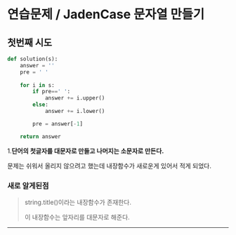 # 연습문제 / JadenCase 문자열 만들기

## 첫번째 시도

```python
def solution(s):
    answer = ''
    pre = ' '
    
    for i in s:
        if pre==' ':
            answer += i.upper()
        else:
            answer += i.lower()

        pre = answer[-1]

    return answer
```

1.__단어의 첫글자를 대문자로 만들고 나머지는 소문자로 만든다.__

문제는 쉬워서 올리지 않으려고 했는데 내장함수가 새로운게 있어서 적게 되었다.



### 새로 알게된점

> string.title()이라는 내장함수가 존재한다.
>
> 이 내장함수는 앞자리를 대문자로 해준다.



---

